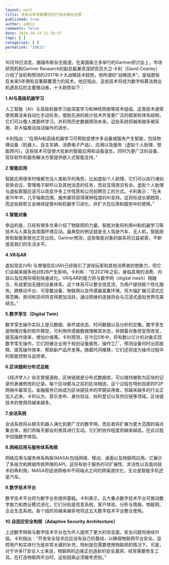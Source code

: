 ```yaml
---
layout: post
title: 未来五年有颠覆性的IT技术都在这里
published: true
author: admin
comments: false
date: 2016-10-19 11:10:57
tags: [ ]
categories: [ ]
permalink: "10631"
---
```

10月19日消息，据福布斯杂志报道，在美国奥兰多举行的Gartner研讨会上，市场研究机构Gartner Research的副总裁兼资深研究员大卫·卡利（David Cearley）介绍了该机构预测的2017年十大战略技术趋势。他所谓的“战略技术”，是指那些在未来5年拥有显著颠覆潜力的技术。他还指出，这些技术将成为数字和算法商业机遇背后的主要推动者，十大趋势如下：

**1.AI与高级机器学习**

人工智能（AI）与高级机器学习由深度学习和神经网络等技术组成。这类技术通常使用算法来自动化手动任务，借助先进的统计技术开发更广泛的框架和体系结构，它们可以像人类那样学习，并利用历史数据预测未来。这些系统将越来越多被采用，并大幅推动自动操作的进步。

卡利指出：“应用AI和高级机器学习可帮助促使许多设备或服务产生智能，包括物理设备（机器人、自主车辆、消费电子产品）、应用以及服务（虚拟个人助理、智能顾问）。这些技术可促使大批新的智能应用和设备诞生，同时为更广泛的设备、现存软件和服务解决方案提供嵌入式智能支持。”

**2.智能应用**

智能应用很多时候都充当人类助手的角色，比如虚拟个人助理，它们可以执行诸如安排会议、管理电子邮件以及其他消息的任务，而且显得游刃有余。虚拟个人助理与虚拟客服应该可以改变许多工作性质和公司招聘员工的方式。卡利表示：“在未来10年中，几乎每款应用、服务都将获得某种程度的AI支持。这将形成长期趋势，而这些趋势又会继续促使AI和机器学习进化，并扩大在应用和服务中的使用。”

**3.智能对象**

幸运的是，已经有很多文章介绍了物联网的力量。智能对象将利用AI和机器学习等技术与人类及其周围环境互动。最典型的例证就是无人驾驶汽车、无人机，智能厨房和智能家居也正在出现。Gartner预测，这些智能对象的联系将日益紧密，不断提高我们的生活水平。

**4.VR与AR**

虚拟现实(VR) 与增强现实(AR)已经吸引了游戏玩家和其他消费者的想象力，但它们会越来越多地对B2B产生影响。卡利称：“在2021年之前，身临其境的消费、内容以及应用将得到快速进化。VR与AR的能力将与数字网（digital mesh）相融合，形成更加无缝的设备体系，这个体系可以整合信息流，为用户提供超个性化服务。跨移动平台、可穿戴设备、物联网以及传感器富集环境，将大幅扩展沉浸式应用范畴。房间和空间将变得更加活跃，通过网络的连接将会与沉浸式虚拟世界完美结合。”

**5.数字孪生（Digital Twin）**

数字孪生操作实际上是元数据、条件或状态、时间数据以及分析的交集。数字孪生是物理对象的软件模型，可利用传感器数据理解其状态，并随着对象改变而改变，提高操作效率，增加价值等。卡利预测，在今后5年中，将有数以亿计的对象实现数字孪生操作。它们将被企业用于规划设备服务、操作工厂、预测设备何时出现故障、提高操作效率、帮助新产品开发等。随着时间推移，它们还将成为操作过程中的智能控制与监控者。

**6.区块链和分布式总账**

《经济学人》杂志曾报道称，区块链就是分布式数据库，可以维持被称为区块的记录列表被修改的记录。每个区块都与之前的区块相连，这个过程在特别加密的P2P网络中最常见。金融服务已经成为区块链技术的早期采用者，但越来越多的行业正加入近来。卡利认为，音乐发布、身份验证、权利登记以及供应链等领域，区块链技术的使用将越来越多。

**7.会话系统**

会话系统将从聊天机器人演化到更广泛的数字网，而后者将扩展为更大范围的端点集合体，我们将每天都会利用其进行互动。它们的协作程度将越来越高，在此过程中加强数字体验。

**8.网格应用与服务体系构架**

网格应用与服务体系构架(MASA)包括网络、移动、桌面以及物联网应用。它展示了多层次和跨越传统界限的API。这将有助于服务的可扩展性、灵活性以及面向技术的再利用。MASA将促进网格中不同端点之间的跨渠道优化，无论是智能手机还是汽车。

**9.数字技术平台**

数字技术平台将为数字业务提供基础。卡利表示，五大重点数字技术平台可推动数字能力和商业模式进化，它们分别是信息系统、客户体验、分析与情报、物联网、企业生态系统。各个组织将越来越多地将这五大数字技术平台整合使用。

**10.自适应安全构架（Adaptive Security Architecture）**

上述数字网格与数字技术平台也为坏人提供了更大的攻击面，安全问题将继续升级。卡利指出：“开发安全技术应应该有自己的基线，以确保物联网平台安全。监控用户和实体行为是非常关键的补充，特别是在需要使用物联网的情况下。可是，对于许多IT安全人士来说，物联网的边缘正创造新的安全漏洞，经常需要修复工具。在打造物联网平台时，这些因素必须被考虑到。”